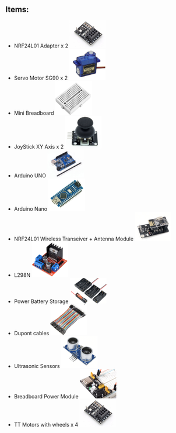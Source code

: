 ## Items:

* NRF24L01 Adapter x 2 <img src="https://github.com/alexvecchi/SEProject/blob/master/Images/NRF24L01adapter.PNG" width="100">
* Servo Motor SG90 x 2  <img src="https://github.com/alexvecchi/SEProject/blob/master/Images/SG90.PNG" width="100">
* Mini Breadboard <img src="https://github.com/alexvecchi/SEProject/blob/master/Images/Minibreadboard.PNG" width="100">
* JoyStick XY Axis x 2 <img src="https://github.com/alexvecchi/SEProject/blob/master/Images/Joystick.PNG" width="100">
* Arduino UNO <img src="https://github.com/alexvecchi/SEProject/blob/master/Images/arduinouno.PNG" width="100">
* Arduino Nano <img src="https://github.com/alexvecchi/SEProject/blob/master/Images/arduinonano.PNG" width="100">
* NRF24L01 Wireless Transeiver + Antenna Module <img src="https://github.com/alexvecchi/SEProject/blob/master/Images/NRF24L01.PNG" width="100">
* L298N <img src="https://github.com/alexvecchi/SEProject/blob/master/Images/L298N.PNG" width="100">
* Power Battery Storage <img src="https://github.com/alexvecchi/SEProject/blob/master/Images/powerbattery.PNG" width="100">
* Dupont cables <img src="https://github.com/alexvecchi/SEProject/blob/master/Images/dupont.PNG" width="100">
* Ultrasonic Sensors <img src="https://github.com/alexvecchi/SEProject/blob/master/Images/ultrasonic.PNG" width="100">
* Breadboard Power Module <img src="https://github.com/alexvecchi/SEProject/blob/master/Images/Breadboardpower.PNG" width="100">
* TT Motors with wheels x 4 <img src="https://github.com/alexvecchi/SEProject/blob/master/Images/NRF24L01adapter.PNG" width="100">
